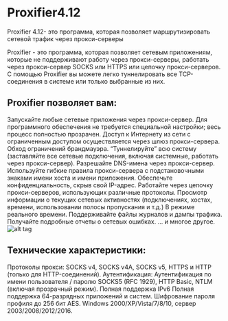 # Proxifier4.12
Proxifier 4.12- это программа, которая позволяет маршрутизировать сетевой трафик через прокси-серверы

Proxifier - это программа, которая позволяет сетевым приложениям, которые не поддерживают работу через прокси-серверы, работать через прокси-сервер SOCKS или HTTPS или цепочку прокси-серверов.
С помощью Proxifier вы можете легко туннелировать все TCP-соединения в системе или только выбранные из них.

## Proxifier позволяет вам:
Запускайте любые сетевые приложения через прокси-сервер. Для программного обеспечения не требуется специальной настройки; весь процесс полностью прозрачен.
Доступ к Интернету из сети с ограниченным доступом осуществляется через шлюз прокси-сервера.
Обход ограничений брандмауэра.
“Туннелируйте” всю систему (заставляйте все сетевые подключения, включая системные, работать через прокси-сервер).
Разрешайте DNS-имена через прокси-сервер.
Используйте гибкие правила прокси-сервера с подстановочными знаками имени хоста и имени приложения.
Обеспечьте конфиденциальность, скрыв свой IP-адрес.
Работайте через цепочку прокси-серверов, использующих различные протоколы.
Просмотр информации о текущих сетевых активностях (подключениях, хостах, времени, использовании полосы пропускания и т.д.) В режиме реального времени.
Поддерживайте файлы журналов и дампы трафика.
Получайте подробные отчеты о сетевых ошибках.
... и многое другое.
 ![alt tag](https://proxifier.com/screenshots/layout.png)
 ## Технические характеристики:
Протоколы прокси: SOCKS v4, SOCKS v4A, SOCKS v5, HTTPS и HTTP (только для HTTP-соединений).
Аутентификация: Аутентификация по имени пользователя / паролю SOCKS5 (RFC 1929), HTTP Basic, NTLM (включая прозрачный режим).
Полная поддержка IPv6
Полная поддержка 64-разрядных приложений и систем.
Шифрование пароля профиля до 256 бит AES.
Windows 2000/XP/Vista/7/8/10, сервер 2003/2008/2012/2016.
